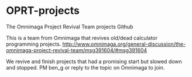 OPRT-projects
=============

The Omnimaga Project Revival Team projects Github


This is a team from Omnimaga that revives old/dead calculator programming projects.
http://www.omnimaga.org/general-discussion/the-omnimaga-project-revival-team/msg391604/#msg391604

We revive and finish projects that had a promising start but slowed down and stopped. PM ben_g or reply to the topic on Omnimaga to join.
